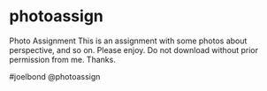 # photoassign
Photo Assignment
This is an assignment with some photos about perspective, and so on. Please enjoy. Do not download without prior permission from me. Thanks.

#joelbond @photoassign
